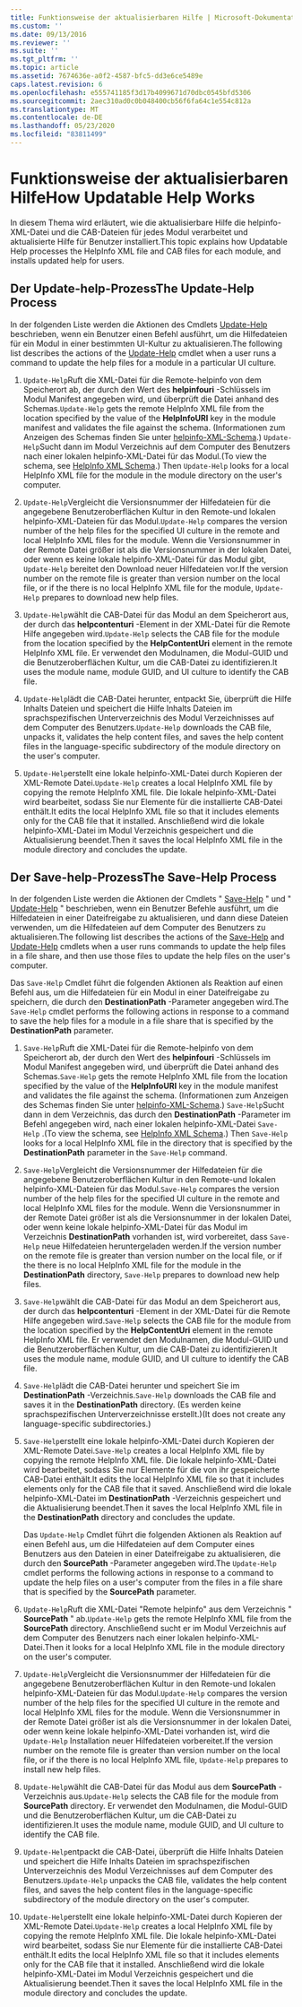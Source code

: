```yaml
---
title: Funktionsweise der aktualisierbaren Hilfe | Microsoft-Dokumentation
ms.custom: ''
ms.date: 09/13/2016
ms.reviewer: ''
ms.suite: ''
ms.tgt_pltfrm: ''
ms.topic: article
ms.assetid: 7674636e-a0f2-4587-bfc5-dd3e6ce5489e
caps.latest.revision: 6
ms.openlocfilehash: e555741185f3d17b4099671d70dbc0545bfd5306
ms.sourcegitcommit: 2aec310ad0c0b048400cb56f6fa64c1e554c812a
ms.translationtype: MT
ms.contentlocale: de-DE
ms.lasthandoff: 05/23/2020
ms.locfileid: "83811499"
---
```

# <a name="how-updatable-help-works"></a><span data-ttu-id="b61c4-102">Funktionsweise der aktualisierbaren Hilfe</span><span class="sxs-lookup"><span data-stu-id="b61c4-102">How Updatable Help Works</span></span>

<span data-ttu-id="b61c4-103">In diesem Thema wird erläutert, wie die aktualisierbare Hilfe die helpinfo-XML-Datei und die CAB-Dateien für jedes Modul verarbeitet und aktualisierte Hilfe für Benutzer installiert.</span><span class="sxs-lookup"><span data-stu-id="b61c4-103">This topic explains how Updatable Help processes the HelpInfo XML file and CAB files for each module, and installs updated help for users.</span></span>

## <a name="the-update-help-process"></a><span data-ttu-id="b61c4-104">Der Update-help-Prozess</span><span class="sxs-lookup"><span data-stu-id="b61c4-104">The Update-Help Process</span></span>

<span data-ttu-id="b61c4-105">In der folgenden Liste werden die Aktionen des Cmdlets [Update-Help](/powershell/module/Microsoft.PowerShell.Core/Update-Help) beschrieben, wenn ein Benutzer einen Befehl ausführt, um die Hilfedateien für ein Modul in einer bestimmten UI-Kultur zu aktualisieren.</span><span class="sxs-lookup"><span data-stu-id="b61c4-105">The following list describes the actions of the [Update-Help](/powershell/module/Microsoft.PowerShell.Core/Update-Help) cmdlet when a user runs a command to update the help files for a module in a particular UI culture.</span></span>

1. <span data-ttu-id="b61c4-106">`Update-Help`Ruft die XML-Datei für die Remote-helpinfo von dem Speicherort ab, der durch den Wert des **helpinfouri** -Schlüssels im Modul Manifest angegeben wird, und überprüft die Datei anhand des Schemas.</span><span class="sxs-lookup"><span data-stu-id="b61c4-106">`Update-Help` gets the remote HelpInfo XML file from the location specified by the value of the **HelpInfoURI** key in the module manifest and validates the file against the schema.</span></span> <span data-ttu-id="b61c4-107">(Informationen zum Anzeigen des Schemas finden Sie unter [helpinfo-XML-Schema](./helpinfo-xml-schema.md).) `Update-Help`Sucht dann im Modul Verzeichnis auf dem Computer des Benutzers nach einer lokalen helpinfo-XML-Datei für das Modul.</span><span class="sxs-lookup"><span data-stu-id="b61c4-107">(To view the schema, see [HelpInfo XML Schema](./helpinfo-xml-schema.md).) Then `Update-Help` looks for a local HelpInfo XML file for the module in the module directory on the user's computer.</span></span>

2. <span data-ttu-id="b61c4-108">`Update-Help`Vergleicht die Versionsnummer der Hilfedateien für die angegebene Benutzeroberflächen Kultur in den Remote-und lokalen helpinfo-XML-Dateien für das Modul.</span><span class="sxs-lookup"><span data-stu-id="b61c4-108">`Update-Help` compares the version number of the help files for the specified UI culture in the remote and local HelpInfo XML files for the module.</span></span> <span data-ttu-id="b61c4-109">Wenn die Versionsnummer in der Remote Datei größer ist als die Versionsnummer in der lokalen Datei, oder wenn es keine lokale helpinfo-XML-Datei für das Modul gibt, `Update-Help` bereitet den Download neuer Hilfedateien vor.</span><span class="sxs-lookup"><span data-stu-id="b61c4-109">If the version number on the remote file is greater than version number on the local file, or if the there is no local HelpInfo XML file for the module, `Update-Help` prepares to download new help files.</span></span>

3. <span data-ttu-id="b61c4-110">`Update-Help`wählt die CAB-Datei für das Modul an dem Speicherort aus, der durch das **helpcontenturi** -Element in der XML-Datei für die Remote Hilfe angegeben wird.</span><span class="sxs-lookup"><span data-stu-id="b61c4-110">`Update-Help` selects the CAB file for the module from the location specified by the **HelpContentUri** element in the remote HelpInfo XML file.</span></span> <span data-ttu-id="b61c4-111">Er verwendet den Modulnamen, die Modul-GUID und die Benutzeroberflächen Kultur, um die CAB-Datei zu identifizieren.</span><span class="sxs-lookup"><span data-stu-id="b61c4-111">It uses the module name, module GUID, and UI culture to identify the CAB file.</span></span>

4. <span data-ttu-id="b61c4-112">`Update-Help`lädt die CAB-Datei herunter, entpackt Sie, überprüft die Hilfe Inhalts Dateien und speichert die Hilfe Inhalts Dateien im sprachspezifischen Unterverzeichnis des Modul Verzeichnisses auf dem Computer des Benutzers.</span><span class="sxs-lookup"><span data-stu-id="b61c4-112">`Update-Help` downloads the CAB file, unpacks it, validates the help content files, and saves the help content files in the language-specific subdirectory of the module directory on the user's computer.</span></span>

5. <span data-ttu-id="b61c4-113">`Update-Help`erstellt eine lokale helpinfo-XML-Datei durch Kopieren der XML-Remote Datei.</span><span class="sxs-lookup"><span data-stu-id="b61c4-113">`Update-Help` creates a local HelpInfo XML file by copying the remote HelpInfo XML file.</span></span> <span data-ttu-id="b61c4-114">Die lokale helpinfo-XML-Datei wird bearbeitet, sodass Sie nur Elemente für die installierte CAB-Datei enthält.</span><span class="sxs-lookup"><span data-stu-id="b61c4-114">It edits the local HelpInfo XML file so that it includes elements only for the CAB file that it installed.</span></span> <span data-ttu-id="b61c4-115">Anschließend wird die lokale helpinfo-XML-Datei im Modul Verzeichnis gespeichert und die Aktualisierung beendet.</span><span class="sxs-lookup"><span data-stu-id="b61c4-115">Then it saves the local HelpInfo XML file in the module directory and concludes the update.</span></span>

## <a name="the-save-help-process"></a><span data-ttu-id="b61c4-116">Der Save-help-Prozess</span><span class="sxs-lookup"><span data-stu-id="b61c4-116">The Save-Help Process</span></span>

<span data-ttu-id="b61c4-117">In der folgenden Liste werden die Aktionen der Cmdlets " [Save-Help](/powershell/module/Microsoft.PowerShell.Core/Save-Help) " und " [Update-Help](/powershell/module/Microsoft.PowerShell.Core/Update-Help) " beschrieben, wenn ein Benutzer Befehle ausführt, um die Hilfedateien in einer Dateifreigabe zu aktualisieren, und dann diese Dateien verwenden, um die Hilfedateien auf dem Computer des Benutzers zu aktualisieren.</span><span class="sxs-lookup"><span data-stu-id="b61c4-117">The following list describes the actions of the [Save-Help](/powershell/module/Microsoft.PowerShell.Core/Save-Help) and [Update-Help](/powershell/module/Microsoft.PowerShell.Core/Update-Help) cmdlets when a user runs commands to update the help files in a file share, and then use those files to update the help files on the user's computer.</span></span>

<span data-ttu-id="b61c4-118">Das `Save-Help` Cmdlet führt die folgenden Aktionen als Reaktion auf einen Befehl aus, um die Hilfedateien für ein Modul in einer Dateifreigabe zu speichern, die durch den **DestinationPath** -Parameter angegeben wird.</span><span class="sxs-lookup"><span data-stu-id="b61c4-118">The `Save-Help` cmdlet performs the following actions in response to a command to save the help files for a module in a file share that is specified by the **DestinationPath** parameter.</span></span>

1. <span data-ttu-id="b61c4-119">`Save-Help`Ruft die XML-Datei für die Remote-helpinfo von dem Speicherort ab, der durch den Wert des **helpinfouri** -Schlüssels im Modul Manifest angegeben wird, und überprüft die Datei anhand des Schemas.</span><span class="sxs-lookup"><span data-stu-id="b61c4-119">`Save-Help` gets  the remote HelpInfo XML file from the location specified by the value of the **HelpInfoURI** key in the module manifest and validates the file against the schema.</span></span> <span data-ttu-id="b61c4-120">(Informationen zum Anzeigen des Schemas finden Sie unter [helpinfo-XML-Schema](./helpinfo-xml-schema.md).) `Save-Help`Sucht dann in dem Verzeichnis, das durch den **DestinationPath** -Parameter im Befehl angegeben wird, nach einer lokalen helpinfo-XML-Datei `Save-Help` .</span><span class="sxs-lookup"><span data-stu-id="b61c4-120">(To view the schema, see [HelpInfo XML Schema](./helpinfo-xml-schema.md).) Then `Save-Help` looks for a local HelpInfo XML file in the directory that is specified by the **DestinationPath** parameter in the `Save-Help` command.</span></span>

2. <span data-ttu-id="b61c4-121">`Save-Help`Vergleicht die Versionsnummer der Hilfedateien für die angegebene Benutzeroberflächen Kultur in den Remote-und lokalen helpinfo-XML-Dateien für das Modul.</span><span class="sxs-lookup"><span data-stu-id="b61c4-121">`Save-Help` compares the version number of the help files for the specified UI culture in the remote and local HelpInfo XML files for the module.</span></span> <span data-ttu-id="b61c4-122">Wenn die Versionsnummer in der Remote Datei größer ist als die Versionsnummer in der lokalen Datei, oder wenn keine lokale helpinfo-XML-Datei für das Modul im Verzeichnis **DestinationPath** vorhanden ist, wird vorbereitet, dass `Save-Help` neue Hilfedateien heruntergeladen werden.</span><span class="sxs-lookup"><span data-stu-id="b61c4-122">If the version number on the remote file is greater than version number on the local file, or if the there is no local HelpInfo XML file for the module in the **DestinationPath** directory, `Save-Help` prepares to download new help files.</span></span>

3. <span data-ttu-id="b61c4-123">`Save-Help`wählt die CAB-Datei für das Modul an dem Speicherort aus, der durch das **helpcontenturi** -Element in der XML-Datei für die Remote Hilfe angegeben wird.</span><span class="sxs-lookup"><span data-stu-id="b61c4-123">`Save-Help` selects the CAB file for the module from the location specified by the **HelpContentUri** element in the remote HelpInfo XML file.</span></span> <span data-ttu-id="b61c4-124">Er verwendet den Modulnamen, die Modul-GUID und die Benutzeroberflächen Kultur, um die CAB-Datei zu identifizieren.</span><span class="sxs-lookup"><span data-stu-id="b61c4-124">It uses the module name, module GUID, and UI culture to identify the CAB file.</span></span>

4. <span data-ttu-id="b61c4-125">`Save-Help`lädt die CAB-Datei herunter und speichert Sie im **DestinationPath** -Verzeichnis.</span><span class="sxs-lookup"><span data-stu-id="b61c4-125">`Save-Help` downloads the CAB file and saves it in the **DestinationPath** directory.</span></span> <span data-ttu-id="b61c4-126">(Es werden keine sprachspezifischen Unterverzeichnisse erstellt.)</span><span class="sxs-lookup"><span data-stu-id="b61c4-126">(It does not create any language-specific subdirectories.)</span></span>

5. <span data-ttu-id="b61c4-127">`Save-Help`erstellt eine lokale helpinfo-XML-Datei durch Kopieren der XML-Remote Datei.</span><span class="sxs-lookup"><span data-stu-id="b61c4-127">`Save-Help` creates a local HelpInfo XML file by copying the remote HelpInfo XML file.</span></span> <span data-ttu-id="b61c4-128">Die lokale helpinfo-XML-Datei wird bearbeitet, sodass Sie nur Elemente für die von ihr gespeicherte CAB-Datei enthält.</span><span class="sxs-lookup"><span data-stu-id="b61c4-128">It edits the local HelpInfo XML file so that it includes elements only for the CAB file that it saved.</span></span> <span data-ttu-id="b61c4-129">Anschließend wird die lokale helpinfo-XML-Datei im **DestinationPath** -Verzeichnis gespeichert und die Aktualisierung beendet.</span><span class="sxs-lookup"><span data-stu-id="b61c4-129">Then it saves the local HelpInfo XML file in the  **DestinationPath** directory and concludes the update.</span></span>

   <span data-ttu-id="b61c4-130">Das `Update-Help` Cmdlet führt die folgenden Aktionen als Reaktion auf einen Befehl aus, um die Hilfedateien auf dem Computer eines Benutzers aus den Dateien in einer Dateifreigabe zu aktualisieren, die durch den **SourcePath** -Parameter angegeben wird.</span><span class="sxs-lookup"><span data-stu-id="b61c4-130">The `Update-Help` cmdlet performs the following actions in response to a command to update the help files on a user's computer from the files in a file share that is specified by the **SourcePath** parameter.</span></span>

1. <span data-ttu-id="b61c4-131">`Update-Help`Ruft die XML-Datei "Remote helpinfo" aus dem Verzeichnis " **SourcePath** " ab.</span><span class="sxs-lookup"><span data-stu-id="b61c4-131">`Update-Help` gets the remote HelpInfo XML file from the **SourcePath** directory.</span></span> <span data-ttu-id="b61c4-132">Anschließend sucht er im Modul Verzeichnis auf dem Computer des Benutzers nach einer lokalen helpinfo-XML-Datei.</span><span class="sxs-lookup"><span data-stu-id="b61c4-132">Then it looks for a local HelpInfo XML file in the module directory on the user's computer.</span></span>

2. <span data-ttu-id="b61c4-133">`Update-Help`Vergleicht die Versionsnummer der Hilfedateien für die angegebene Benutzeroberflächen Kultur in den Remote-und lokalen helpinfo-XML-Dateien für das Modul.</span><span class="sxs-lookup"><span data-stu-id="b61c4-133">`Update-Help` compares the version number of the help files for the specified UI culture in the remote and local HelpInfo XML files for the module.</span></span> <span data-ttu-id="b61c4-134">Wenn die Versionsnummer in der Remote Datei größer ist als die Versionsnummer in der lokalen Datei, oder wenn keine lokale helpinfo-XML-Datei vorhanden ist, wird die `Update-Help` Installation neuer Hilfedateien vorbereitet.</span><span class="sxs-lookup"><span data-stu-id="b61c4-134">If the version number on the remote file is greater than version number on the local file, or if the there is no local HelpInfo XML file, `Update-Help` prepares to install new help files.</span></span>

3. <span data-ttu-id="b61c4-135">`Update-Help`wählt die CAB-Datei für das Modul aus dem **SourcePath** -Verzeichnis aus.</span><span class="sxs-lookup"><span data-stu-id="b61c4-135">`Update-Help` selects the CAB file for the module from **SourcePath** directory.</span></span> <span data-ttu-id="b61c4-136">Er verwendet den Modulnamen, die Modul-GUID und die Benutzeroberflächen Kultur, um die CAB-Datei zu identifizieren.</span><span class="sxs-lookup"><span data-stu-id="b61c4-136">It uses the module name, module GUID, and UI culture to identify the CAB file.</span></span>

4. <span data-ttu-id="b61c4-137">`Update-Help`entpackt die CAB-Datei, überprüft die Hilfe Inhalts Dateien und speichert die Hilfe Inhalts Dateien im sprachspezifischen Unterverzeichnis des Modul Verzeichnisses auf dem Computer des Benutzers.</span><span class="sxs-lookup"><span data-stu-id="b61c4-137">`Update-Help` unpacks the CAB file, validates the help content files, and saves the help content files in the language-specific subdirectory of the module directory on the user's computer.</span></span>

5. <span data-ttu-id="b61c4-138">`Update-Help`erstellt eine lokale helpinfo-XML-Datei durch Kopieren der XML-Remote Datei.</span><span class="sxs-lookup"><span data-stu-id="b61c4-138">`Update-Help` creates a local HelpInfo XML file by copying the remote HelpInfo XML file.</span></span> <span data-ttu-id="b61c4-139">Die lokale helpinfo-XML-Datei wird bearbeitet, sodass Sie nur Elemente für die installierte CAB-Datei enthält.</span><span class="sxs-lookup"><span data-stu-id="b61c4-139">It edits the local HelpInfo XML file so that it includes elements only for the CAB file that it installed.</span></span> <span data-ttu-id="b61c4-140">Anschließend wird die lokale helpinfo-XML-Datei im Modul Verzeichnis gespeichert und die Aktualisierung beendet.</span><span class="sxs-lookup"><span data-stu-id="b61c4-140">Then it saves the local HelpInfo XML file in the module directory and concludes the update.</span></span>
